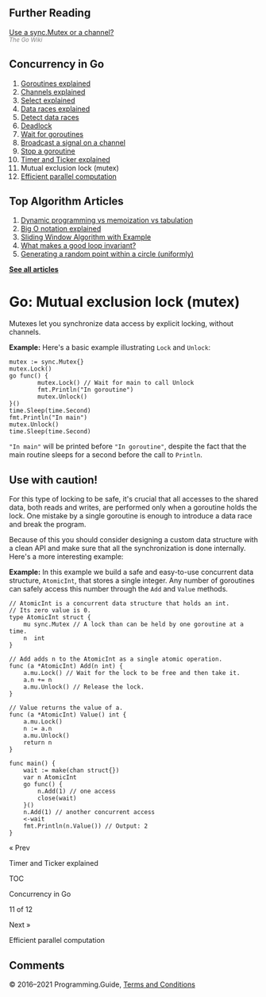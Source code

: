 ## Further Reading

[Use a sync.Mutex or a channel?](https://github.com/golang/go/wiki/MutexOrChannel)  
<span style="color: grey; font-style: italic; font-size: smaller">The Go Wiki</span>

## Concurrency in Go

1.  [Goroutines explained](goroutines-explained.html)
2.  [Channels explained](channels-explained.html)
3.  [Select explained](select-explained.html)
4.  [Data races explained](data-races-explained.html)
5.  [Detect data races](detect-data-races.html)
6.  [Deadlock](detect-deadlock.html)
7.  [Wait for goroutines](wait-for-goroutines-waitgroup.html)
8.  [Broadcast a signal on a channel](broadcast-channel.html)
9.  [Stop a goroutine](stop-goroutine.html)
10. [Timer and Ticker explained](time-reset-wait-stop-timeout-cancel-interval.html)
11. Mutual exclusion lock (mutex)
12. [Efficient parallel computation](efficient-parallel-computation.html)

## Top Algorithm Articles

1.  [Dynamic programming vs memoization vs tabulation](../dynamic-programming-vs-memoization-vs-tabulation.html)
2.  [Big O notation explained](../big-o-notation-explained.html)
3.  [Sliding Window Algorithm with Example](../sliding-window-example.html)
4.  [What makes a good loop invariant?](../what-makes-a-good-loop-invariant.html)
5.  [Generating a random point within a circle (uniformly)](../random-point-within-circle.html)

[**See all articles**](../index.html)

# Go: Mutual exclusion lock (mutex)

Mutexes let you synchronize data access by explicit locking, without channels.

**Example:** Here's a basic example illustrating `Lock` and `Unlock`:

    mutex := sync.Mutex{}
    mutex.Lock()
    go func() {
            mutex.Lock() // Wait for main to call Unlock
            fmt.Println("In goroutine")
            mutex.Unlock()
    }()
    time.Sleep(time.Second)
    fmt.Println("In main")
    mutex.Unlock()
    time.Sleep(time.Second)

`"In main"` will be printed before `"In goroutine"`, despite the fact that the main routine sleeps for a second before the call to `Println`.

## Use with caution!

For this type of locking to be safe, it's crucial that all accesses to the shared data, both reads and writes, are performed only when a goroutine holds the lock. One mistake by a single goroutine is enough to introduce a data race and break the program.

Because of this you should consider designing a custom data structure with a clean API and make sure that all the synchronization is done internally. Here's a more interesting example:

**Example:** In this example we build a safe and easy-to-use concurrent data structure, `AtomicInt`, that stores a single integer. Any number of goroutines can safely access this number through the `Add` and `Value` methods.

    // AtomicInt is a concurrent data structure that holds an int.
    // Its zero value is 0.
    type AtomicInt struct {
        mu sync.Mutex // A lock than can be held by one goroutine at a time.
        n  int
    }

    // Add adds n to the AtomicInt as a single atomic operation.
    func (a *AtomicInt) Add(n int) {
        a.mu.Lock() // Wait for the lock to be free and then take it.
        a.n += n
        a.mu.Unlock() // Release the lock.
    }

    // Value returns the value of a.
    func (a *AtomicInt) Value() int {
        a.mu.Lock()
        n := a.n
        a.mu.Unlock()
        return n
    }

    func main() {
        wait := make(chan struct{})
        var n AtomicInt
        go func() {
            n.Add(1) // one access
            close(wait)
        }()
        n.Add(1) // another concurrent access
        <-wait
        fmt.Println(n.Value()) // Output: 2
    }

<a href="time-reset-wait-stop-timeout-cancel-interval.html" class="prev"></a>

« Prev

Timer and Ticker explained

[](go-concurrency-tutorial.html#toc)

TOC

Concurrency in Go

11 of 12

<a href="efficient-parallel-computation.html" class="next"></a>

Next »

Efficient parallel computation

## Comments



© 2016–2021 Programming.Guide, [Terms and Conditions](../terms-and-conditions.html)
